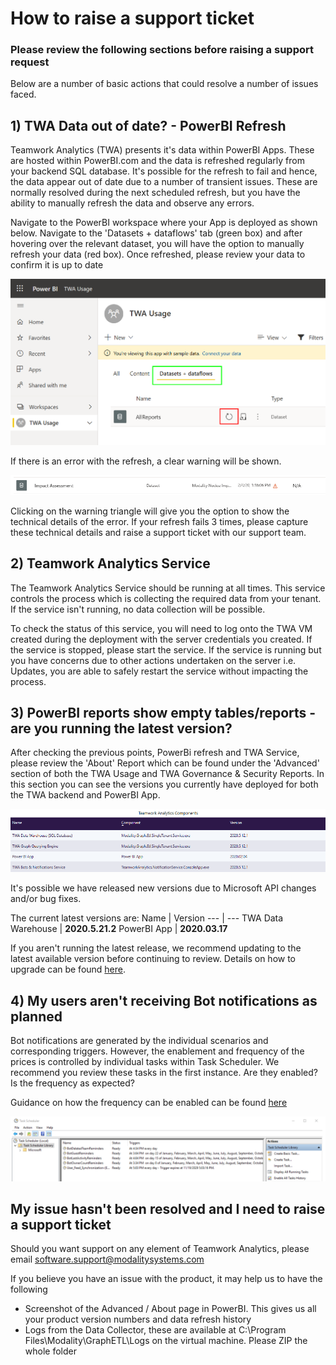 # How to raise a support ticket

### Please review the following sections before raising a support request


Below are a number of basic actions that could resolve a number of issues faced.

## 1) TWA Data out of date? - PowerBI Refresh

Teamwork Analytics (TWA) presents it's data within PowerBI Apps. These are hosted within PowerBI.com and the data is refreshed regularly from your backend SQL database. It's possible for the refresh to fail and hence, the data appear out of date due to a number of transient issues. These are normally resolved during the next scheduled refresh, but you have the ability to manually refresh the data and observe any errors.

Navigate to the PowerBI workspace where your App is deployed as shown below. Navigate to the 'Datasets + dataflows' tab (green box) and after hovering over the relevant dataset, you will have the option to manually refresh your data (red box). Once refreshed, please review your data to confirm it is up to date

![PowerBIrefresh](images/PowerBIrefresh.png)

If there is an error with the refresh, a clear warning will be shown.

![RefreshError1](images/RefreshError1.png)

Clicking on the warning triangle will give you the option to show the technical details of the error. If your refresh fails 3 times, please capture these technical details and raise a support ticket with our support team.

## 2) Teamwork Analytics Service

The Teamwork Analytics Service should be running at all times. This service controls the process which is collecting the required data from your tenant. If the service isn't running, no data collection will be possible. 

To check the status of this service, you will need to log onto the TWA VM created during the deployment with the server credentials you created. If the service is stopped, please start the service. If the service is running but you have concerns due to other actions undertaken on the server i.e. Updates, you are able to safely restart the service without impacting the process. 

## 3) PowerBI reports show empty tables/reports - are you running the latest version?

After checking the previous points, PowerBi refresh and TWA Service, please review the 'About' Report which can be found under the 'Advanced' section of both the TWA Usage and TWA Governance & Security Reports. In this section you can see the versions you currently have deployed for both the TWA backend and PowerBI App.

![Versions](images/Versions.png)

It's possible we have released new versions due to Microsoft API changes and/or bug fixes.

The current latest versions are:
Name | Version
--- | ---
TWA Data Warehouse | **2020.5.21.2**
PowerBI App | **2020.03.17**

If you aren't running the latest release, we recommend updating to the latest available version before continuing to review. Details on how to upgrade can be found [here](UpgradingTeamworkAnalytics.md).

## 4) My users aren't receiving Bot notifications as planned

Bot notifications are generated by the individual scenarios and corresponding triggers. However, the enablement and frequency of the prices is controlled by individual tasks within Task Scheduler. We recommend you review these tasks in the first instance. Are they enabled? Is the frequency as expected?

Guidance on how the frequency can be enabled can be found [here](NotificationTaskScheduling.md)

![TaskScheduler](images/TaskScheduler.png)





## My issue hasn't been resolved and I need to raise a support ticket

Should you want support on any element of Teamwork Analytics, please email software.support@modalitysystems.com

If you believe you have an issue with the product, it may help us to have the following

- Screenshot of the Advanced / About page in PowerBI. This gives us all your product version numbers and data refresh history
- Logs from the Data Collector, these are available at C:\Program Files\Modality\GraphETL\Logs on the virtual machine. Please ZIP the whole folder